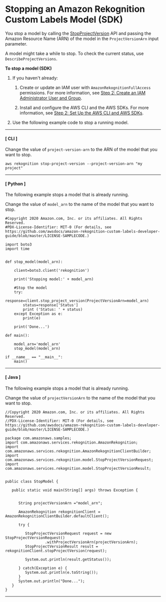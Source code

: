 # Stopping an Amazon Rekognition Custom Labels Model \(SDK\)<a name="rm-stop-model-sdk"></a>

You stop a model by calling the [StopProjectVersion](https://docs.aws.amazon.com/rekognition/latest/dg/API_StopProjectVersion) API and passing the Amazon Resource Name \(ARN\) of the model in the `ProjectVersionArn` input parameter\. 

A model might take a while to stop\. To check the current status, use `DescribeProjectVersions`\. 

**To stop a model \(SDK\)**

1. If you haven't already:

   1. Create or update an IAM user with `AmazonRekognitionFullAccess` permissions\. For more information, see [Step 2: Create an IAM Administrator User and Group](su-account-user.md)\.

   1. Install and configure the AWS CLI and the AWS SDKs\. For more information, see [Step 2: Set Up the AWS CLI and AWS SDKs](su-awscli-sdk.md)\.

1. Use the following example code to stop a running model\.

------
#### [ CLI ]

   Change the value of `project-version-arn` to the ARN of the model that you want to stop\.

   ```
   aws rekognition stop-project-version --project-version-arn "my project"
   ```

------
#### [ Python ]

   The following example stops a model that is already running\.

   Change the value of `model_arn` to the name of the model that you want to stop\.

   ```
   #Copyright 2020 Amazon.com, Inc. or its affiliates. All Rights Reserved.
   #PDX-License-Identifier: MIT-0 (For details, see https://github.com/awsdocs/amazon-rekognition-custom-labels-developer-guide/blob/master/LICENSE-SAMPLECODE.)
   
   import boto3
   import time
   
   
   def stop_model(model_arn):
   
       client=boto3.client('rekognition')
   
       print('Stopping model:' + model_arn)
   
       #Stop the model
       try:
           response=client.stop_project_version(ProjectVersionArn=model_arn)
           status=response['Status']
           print ('Status: ' + status)
       except Exception as e:  
           print(e)  
   
       print('Done...')
       
   def main():
       
       model_arn='model_arn'
       stop_model(model_arn)
   
   if __name__ == "__main__":
       main()
   ```

------
#### [ Java ]

   The following example stops a model that is already running\.

   Change the value of `projectVersionArn` to the name of the model that you want to stop\.

   ```
   //Copyright 2020 Amazon.com, Inc. or its affiliates. All Rights Reserved.
   //PDX-License-Identifier: MIT-0 (For details, see https://github.com/awsdocs/amazon-rekognition-custom-labels-developer-guide/blob/master/LICENSE-SAMPLECODE.)
   
   package com.amazonaws.samples;
   import com.amazonaws.services.rekognition.AmazonRekognition;
   import com.amazonaws.services.rekognition.AmazonRekognitionClientBuilder;
   import com.amazonaws.services.rekognition.model.StopProjectVersionRequest;
   import com.amazonaws.services.rekognition.model.StopProjectVersionResult;
   
   
   public class StopModel {
   
      public static void main(String[] args) throws Exception {
   
   
         String projectVersionArn ="model_arn";
   
         AmazonRekognition rekognitionClient = AmazonRekognitionClientBuilder.defaultClient();
          
         try {
             
            StopProjectVersionRequest request = new StopProjectVersionRequest()
                     .withProjectVersionArn(projectVersionArn); 
            StopProjectVersionResult result = rekognitionClient.stopProjectVersion(request);
     
            System.out.println(result.getStatus());
   
         } catch(Exception e) {
            System.out.println(e.toString());
         }
         System.out.println("Done...");
      }
   }
   ```

------